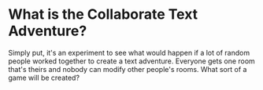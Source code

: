 # What is the Collaborate Text Adventure?
Simply put, it's an experiment to see what would happen if a lot of random people worked together to create a text adventure. Everyone gets one room that's theirs and
nobody can modify other people's rooms. What sort of a game will be created?
